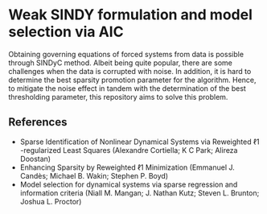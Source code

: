 # Weak SINDY formulation and model selection via AIC

Obtaining governing equations of forced systems from data is possible through SINDyC method. Albeit being quite popular, there are some challenges when the data is corrupted with noise. In addition,
it is hard to determine the best sparsity promotion parameter for the algorithm. Hence, to mitigate the noise effect in tandem with the determination of the best thresholding parameter, this 
repository aims to solve this problem. 

## References 
- Sparse Identification of Nonlinear Dynamical Systems via Reweighted ℓ1 -regularized Least Squares (Alexandre Cortiella; K C Park; Alireza Doostan)
- Enhancing Sparsity by Reweighted ℓ1 Minimization (Emmanuel J. Candès; Michael B. Wakin; Stephen P. Boyd)
- Model selection for dynamical systems via sparse regression and information criteria (Niall M. Mangan; J. Nathan Kutz; Steven L. Brunton; Joshua L. Proctor)


